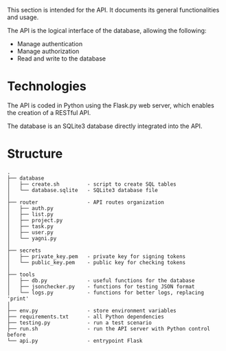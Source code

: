 This section is intended for the API. It documents its general functionalities and usage.

The API is the logical interface of the database, allowing the following:

- Manage authentication
- Manage authorization
- Read and write to the database

# Technologies
The API is coded in Python using the Flask.py web server, which enables the creation of a RESTful API.

The database is an SQLite3 database directly integrated into the API.

# Structure
```
.
├── database
│   ├── create.sh         - script to create SQL tables
│   └── database.sqlite   - SQLite3 database file
│
├── router                - API routes organization
│   ├── auth.py
│   ├── list.py
│   ├── project.py
│   ├── task.py
│   ├── user.py
│   └── yagni.py
│
├── secrets
│   ├── private_key.pem   - private key for signing tokens
│   └── public_key.pem    - public key for checking tokens
│
├── tools
│   ├── db.py             - useful functions for the database
│   ├── jsonchecker.py    - functions for testing JSON format
│   └── logs.py           - functions for better logs, replacing 'print'
│
├── env.py                - store environment variables
├── requirements.txt      - all Python dependencies
├── testing.py            - run a test scenario
├── run.sh                - run the API server with Python control before
└── api.py                - entrypoint Flask
```